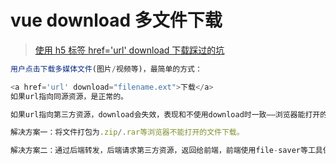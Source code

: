 # vue download 多文件下载

> [使用 h5 标签 href='url' download 下载踩过的坑](https://blog.csdn.net/yiyan12/article/details/80902945)

```js
用户点击下载多媒体文件(图片/视频等)，最简单的方式：

<a href='url' download="filename.ext">下载</a>
如果url指向同源资源，是正常的。

如果url指向第三方资源，download会失效，表现和不使用download时一致——浏览器能打开的文件，浏览器会直接打开，不能打开的文件，会直接下载。浏览器打开的文件，可以手动下载。

解决方案一：将文件打包为.zip/.rar等浏览器不能打开的文件下载。

解决方案二：通过后端转发，后端请求第三方资源，返回给前端，前端使用file-saver等工具保存文件。
```
